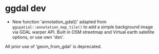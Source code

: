 # ggdal dev

* New function 'annotation_gdal()' adapted from `ggspatial::annotation_map_tile()` to add a simple background image
via GDAL warper API. Built in OSM streetmap and Virtual earth satellite options, or use own 'dsn'. 

All prior use of 'geom_from_gdal' is deprecated. 

